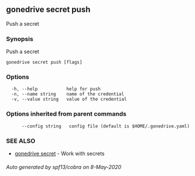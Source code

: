 ## gonedrive secret push

Push a secret

### Synopsis

Push a secret

```
gonedrive secret push [flags]
```

### Options

```
  -h, --help           help for push
  -n, --name string    name of the credential
  -v, --value string   value of the credential
```

### Options inherited from parent commands

```
      --config string   config file (default is $HOME/.gonedrive.yaml)
```

### SEE ALSO

* [gonedrive secret](gonedrive_secret.md)	 - Work with secrets

###### Auto generated by spf13/cobra on 8-May-2020
